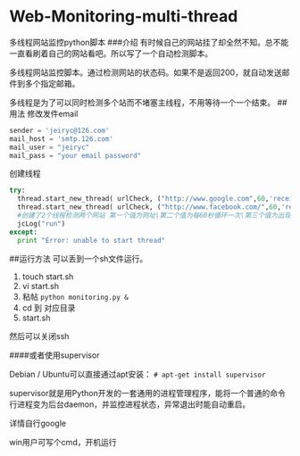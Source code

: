 # Web-Monitoring-multi-thread
多线程网站监控python脚本
###介绍
有时候自己的网站挂了却全然不知。总不能一直看刷着自己的网站看吧。所以写了一个自动检测脚本。

多线程网站监控脚本。通过检测网站的状态码。如果不是返回200，就自动发送邮件到多个指定邮箱。

多线程是为了可以同时检测多个站而不堵塞主线程，不用等待一个一个结束。
##用法
修改发件email
```python
sender = 'jeiryc@126.com'
mail_host = 'smtp.126.com'
mail_user = "jeiryc" 
mail_pass = "your email password" 
```

创建线程
```python
try:
  thread.start_new_thread( urlCheck, ("http://www.google.com",60,'receive@email.com',) )
  thread.start_new_thread( urlCheck, ("http://www.facebook.com/",60,'receive@email.com',) )
  #创建了2个线程检测两个网站 第一个值为网址\第二个值为每60秒循环一次\第三个值为出现问题接收提醒邮箱
  jcLog("run")
except:
  print "Error: unable to start thread"
```

##运行方法
可以丢到一个sh文件运行。

1. touch start.sh
2. vi start.sh
3. 粘帖 ``python monitoring.py &``
4. cd 到 对应目录
5. start.sh

然后可以关闭ssh

####或者使用supervisor

Debian / Ubuntu可以直接通过apt安装：
``# apt-get install supervisor``

supervisor就是用Python开发的一套通用的进程管理程序，能将一个普通的命令行进程变为后台daemon，并监控进程状态，异常退出时能自动重启。

详情自行google

win用户可写个cmd，开机运行
